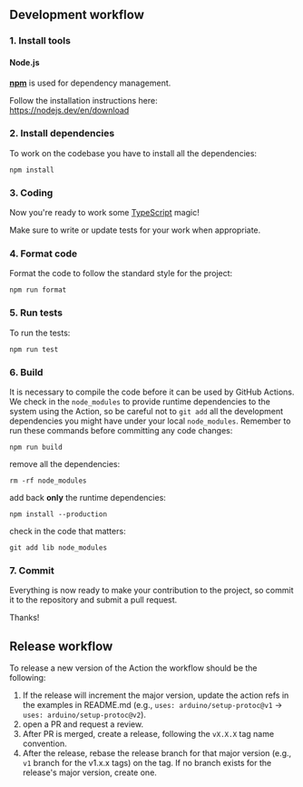 ## Development workflow

### 1. Install tools

#### Node.js

[**npm**](https://www.npmjs.com/) is used for dependency management.

Follow the installation instructions here:<br />
https://nodejs.dev/en/download

### 2. Install dependencies

To work on the codebase you have to install all the dependencies:

```
npm install
```

### 3. Coding

Now you're ready to work some [TypeScript](https://www.typescriptlang.org/) magic!

Make sure to write or update tests for your work when appropriate.

### 4. Format code

Format the code to follow the standard style for the project:

```
npm run format
```

### 5. Run tests

To run the tests:

```
npm run test
```

### 6. Build

It is necessary to compile the code before it can be used by GitHub Actions. We check in the `node_modules` to provide runtime dependencies to the system using the Action, so be careful not to `git add` all the development dependencies you might have under your local `node_modules`.
Remember to run these commands before committing any code changes:

```
npm run build
```

remove all the dependencies:

```
rm -rf node_modules
```

add back **only** the runtime dependencies:

```
npm install --production
```

check in the code that matters:

```
git add lib node_modules
```

### 7. Commit

Everything is now ready to make your contribution to the project, so commit it to the repository and submit a pull request.

Thanks!

## Release workflow

To release a new version of the Action the workflow should be the following:

1. If the release will increment the major version, update the action refs in the examples in README.md
   (e.g., `uses: arduino/setup-protoc@v1` -> `uses: arduino/setup-protoc@v2`).
1. open a PR and request a review.
1. After PR is merged, create a release, following the `vX.X.X` tag name convention.
1. After the release, rebase the release branch for that major version (e.g., `v1` branch for the v1.x.x tags) on the tag.
   If no branch exists for the release's major version, create one.
